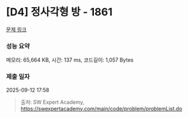# [D4] 정사각형 방 - 1861 

[문제 링크](https://swexpertacademy.com/main/code/problem/problemDetail.do?contestProbId=AV5LtJYKDzsDFAXc) 

### 성능 요약

메모리: 65,664 KB, 시간: 137 ms, 코드길이: 1,057 Bytes

### 제출 일자

2025-09-12 17:58



> 출처: SW Expert Academy, https://swexpertacademy.com/main/code/problem/problemList.do